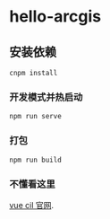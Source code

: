 # hello-arcgis

## 安装依赖
```
cnpm install
```

### 开发模式并热启动
```
npm run serve
```

### 打包
```
npm run build
```

### 不懂看这里
 [vue cil 官网](https://cli.vuejs.org/config/).
